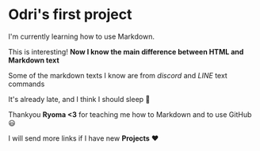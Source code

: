 <h1>Odri's first project</h1>

<p>I'm currently learning how to use Markdown.</p>

This is interesting!  **Now I know the main difference between HTML and Markdown text** 

Some of the markdown texts I know are from _discord_ and _LINE_ text commands



It's already late, and I think I should sleep :sleeping_bed:

Thankyou **Ryoma <3** for teaching me how to Markdown and to use GitHub :smiley:

I will send more links if I have new **Projects** :heart: 

